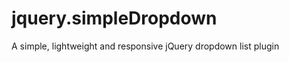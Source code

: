 jquery.simpleDropdown
=====================

A simple, lightweight and responsive jQuery dropdown list plugin
